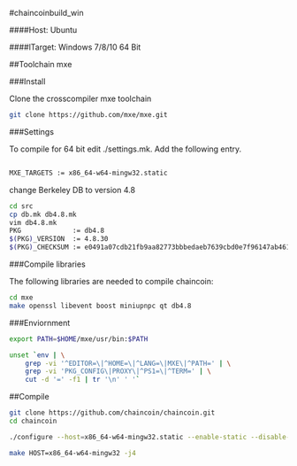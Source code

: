 #chaincoinbuild_win

####Host: Ubuntu

####lTarget: Windows 7/8/10
64 Bit

##Toolchain mxe

###Install

Clone the crosscompiler mxe toolchain


```bash
git clone https://github.com/mxe/mxe.git

```

###Settings

To compile for 64 bit edit ./settings.mk. Add the following entry.  

```bash

MXE_TARGETS := x86_64-w64-mingw32.static

```

change Berkeley DB to version 4.8


```bash
cd src
cp db.mk db4.8.mk
vim db4.8.mk
PKG             := db4.8
$(PKG)_VERSION  := 4.8.30
$(PKG)_CHECKSUM := e0491a07cdb21fb9aa82773bbbedaeb7639cbd0e7f96147ab46141e0045db72a
```

###Compile libraries

The following libraries are needed to compile chaincoin:


```bash
cd mxe
make openssl libevent boost miniupnpc qt db4.8
```

###Enviornment

```bash
export PATH=$HOME/mxe/usr/bin:$PATH

unset `env | \
    grep -vi '^EDITOR=\|^HOME=\|^LANG=\|MXE\|^PATH=' | \
    grep -vi 'PKG_CONFIG\|PROXY\|^PS1=\|^TERM=' | \
    cut -d '=' -f1 | tr '\n' ' '`
```

##Compile

```bash
git clone https://github.com/chaincoin/chaincoin.git
cd chaincoin

./configure --host=x86_64-w64-mingw32.static --enable-static --disable-shared --disable-tests --with-boost=$HOME/mxe/usr/x86_64-w64-mingw32.static/include/boost --with-boost-libdir=$HOME/mxe/usr/x86_64-w64-mingw32.static/lib

make HOST=x86_64-w64-mingw32 -j4
```

